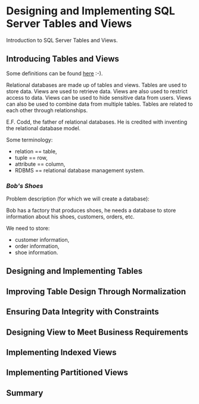 # Designing and Implementing SQL Server Tables and Views

Introduction to SQL Server Tables and Views.

## Introducing Tables and Views

Some definitions can be found [here](definitions.md) :-).

Relational databases are made up of tables and views. Tables are used to store data. Views are used to retrieve data. Views are also used to restrict access to data. Views can be used to hide sensitive data from users. Views can also be used to combine data from multiple tables. Tables are related to each other through relationships.

E.F. Codd, the father of relational databases. He is credited with inventing the relational database model.

Some terminology:

- relation == table,
- tuple == row,
- attribute == column,
- RDBMS == relational database management system.

### _Bob's Shoes_

Problem description (for which we will create a database):

Bob has a factory that produces shoes, he needs a database to store information about his shoes, customers, orders, etc.

We need to store:

- customer information,
- order information,
- shoe information.

## Designing and Implementing Tables

## Improving Table Design Through Normalization

## Ensuring Data Integrity with Constraints

## Designing View to Meet Business Requirements

## Implementing Indexed Views

## Implementing Partitioned Views

## Summary
